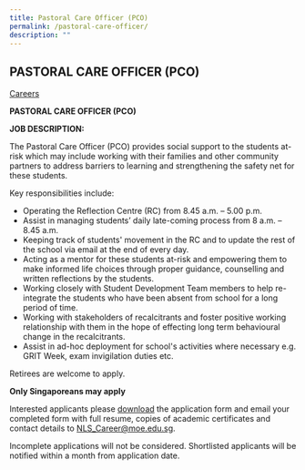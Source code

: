 ```yaml
---
title: Pastoral Care Officer (PCO)
permalink: /pastoral-care-officer/
description: ""
---
```

## PASTORAL CARE OFFICER (PCO)

[Careers](/careers/careers/)

**PASTORAL CARE OFFICER (PCO)**

**JOB DESCRIPTION:**

The Pastoral Care Officer (PCO) provides social support to the students at-risk which may include working with their families and other community partners to address barriers to learning and strengthening the safety net for these students.

Key responsibilities include:

*   Operating the Reflection Centre (RC) from 8.45 a.m. – 5.00 p.m.
*   Assist in managing students’ daily late-coming process from 8 a.m. – 8.45 a.m.
*   Keeping track of students' movement in the RC and to update the rest of the school via email at the end of every day.
*   Acting as a mentor for these students at-risk and empowering them to make informed life choices through proper guidance, counselling and written reflections by the students.
*   Working closely with Student Development Team members to help re-integrate the students who have been absent from school for a long period of time.
*   Working with stakeholders of recalcitrants and foster positive working relationship with them in the hope of effecting long term behavioural change in the recalcitrants.
*   Assist in ad-hoc deployment for school's activities where necessary e.g. GRIT Week, exam invigilation duties etc.

Retirees are welcome to apply.

**Only Singaporeans may apply**

Interested applicants please [download](https://www.nls.edu.sg/qql/slot/u194/Academic/Teacher%20-%20Engineering%20Services/Form_R2_NLS_Job_Application_Form_12_Jan_2015.docx) the application form and email your completed form with full resume, copies of academic certificates and contact details to [NLS\_Career@moe.edu.sg](mailto:NLS_Career@moe.edu.sg).

Incomplete applications will not be considered. Shortlisted applicants will be notified within a month from application date.